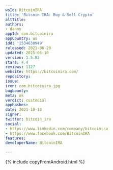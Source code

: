 ```yaml
---
wsId: BitcoinIRA
title: 'Bitcoin IRA: Buy & Sell Crypto'
altTitle: 
authors:
- danny
appId: com.bitcoinira
appCountry: us
idd: '1534638949'
released: 2021-06-20
updated: 2025-06-10
version: 1.5.82
stars: 4.4
reviews: 1127
website: https://bitcoinira.com/
repository: 
issue: 
icon: com.bitcoinira.jpg
bugbounty: 
meta: ok
verdict: custodial
appHashes: 
date: 2021-10-18
signer: 
twitter: bitcoin_ira
social:
- https://www.linkedin.com/company/bitcoinira
- https://www.facebook.com/BitcoinIRA
features: 
developerName: BitcoinIRA

---
```


{% include copyFromAndroid.html %}
